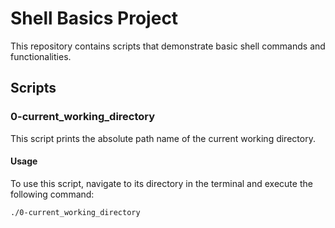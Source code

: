 # Shell Basics Project

This repository contains scripts that demonstrate basic shell commands and functionalities.

## Scripts

### 0-current_working_directory

This script prints the absolute path name of the current working directory.

#### Usage

To use this script, navigate to its directory in the terminal and execute the following command:

```sh
./0-current_working_directory
